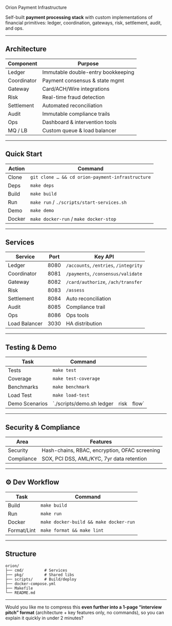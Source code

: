 Orion Payment Infrastructure

Self-built **payment processing stack** with custom implementations of financial primitives: ledger, coordination, gateways, risk, settlement, audit, and ops.

---

##  Architecture

| Component   | Purpose                            |
| ----------- | ---------------------------------- |
| Ledger      | Immutable double-entry bookkeeping |
| Coordinator | Payment consensus & state mgmt     |
| Gateway     | Card/ACH/Wire integrations         |
| Risk        | Real-time fraud detection          |
| Settlement  | Automated reconciliation           |
| Audit       | Immutable compliance trails        |
| Ops         | Dashboard & intervention tools     |
| MQ / LB     | Custom queue & load balancer       |

---

##  Quick Start

| Action | Command                                          |
| ------ | ------------------------------------------------ |
| Clone  | `git clone … && cd orion-payment-infrastructure` |
| Deps   | `make deps`                                      |
| Build  | `make build`                                     |
| Run    | `make run` / `./scripts/start-services.sh`       |
| Demo   | `make demo`                                      |
| Docker | `make docker-run` / `make docker-stop`           |

---

##  Services

| Service       | Port | Key API                               |
| ------------- | ---- | ------------------------------------- |
| Ledger        | 8080 | `/accounts`, `/entries`, `/integrity` |
| Coordinator   | 8081 | `/payments`, `/consensus/validate`    |
| Gateway       | 8082 | `/card/authorize`, `/ach/transfer`    |
| Risk          | 8083 | `/assess`                             |
| Settlement    | 8084 | Auto reconciliation                   |
| Audit         | 8085 | Compliance trail                      |
| Ops           | 8086 | Ops tools                             |
| Load Balancer | 3030 | HA distribution                       |

---

## Testing & Demo

| Task           | Command                    |      |        |
| -------------- | -------------------------- | ---- | ------ |
| Tests          | `make test`                |      |        |
| Coverage       | `make test-coverage`       |      |        |
| Benchmarks     | `make benchmark`           |      |        |
| Load Test      | `make load-test`           |      |        |
| Demo Scenarios | \`./scripts/demo.sh ledger | risk | flow\` |

---

##  Security & Compliance

| Area       | Features                                      |
| ---------- | --------------------------------------------- |
| Security   | Hash-chains, RBAC, encryption, OFAC screening |
| Compliance | SOX, PCI DSS, AML/KYC, 7yr data retention     |

---

## ⚙️ Dev Workflow

| Task        | Command                                |
| ----------- | -------------------------------------- |
| Build       | `make build`                           |
| Run         | `make run`                             |
| Docker      | `make docker-build && make docker-run` |
| Format/Lint | `make format && make lint`             |

---

##  Structure

```
orion/
├── cmd/         # Services
├── pkg/         # Shared libs
├── scripts/     # Build/deploy
├── docker-compose.yml
├── Makefile
└── README.md
```

---

Would you like me to compress this **even further into a 1-page “interview pitch” format** (architecture + key features only, no commands), so you can explain it quickly in under 2 minutes?
